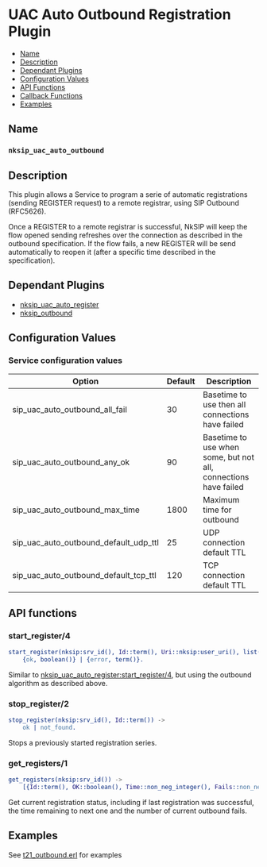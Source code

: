 # UAC Auto Outbound Registration Plugin

* [Name](#name)
* [Description](#description)
* [Dependant Plugins](#dependant-plugins)
* [Configuration Values](#configuration-values)
* [API Functions](#api-functions)
* [Callback Functions](#callback-functions)
* [Examples](#examples)


## Name
### `nksip_uac_auto_outbound`


## Description

This plugin allows a Service to program a serie of automatic registrations (sending REGISTER request) to a remote registrar, using SIP Outbound (RFC5626).

Once a REGISTER to a remote registrar is successful, NkSIP will keep the flow opened sending refreshes over the connection as described in the outbound specification. If the flow fails, a new REGISTER will be send automatically to reopen it (after a specific time described in the specification).


## Dependant Plugins

* [nksip_uac_auto_register](auto_register.md)
* [nksip_outbound](outbound.md)


## Configuration Values

### Service configuration values

Option|Default|Description
---|---|---
sip_uac_auto_outbound_all_fail|30|Basetime to use then all connections have failed
sip_uac_auto_outbound_any_ok|90|Basetime to use when some, but not all, connections have failed
sip_uac_auto_outbound_max_time|1800|Maximum time for outbound
sip_uac_auto_outbound_default_udp_ttl|25|UDP connection default TTL
sip_uac_auto_outbound_default_tcp_ttl|120|TCP connection default TTL


## API functions

### start_register/4

```erlang
start_register(nksip:srv_id(), Id::term(), Uri::nksip:user_uri(), list()) ->
    {ok, boolean()} | {error, term()}.
```

Similar to [nksip_uac_auto_register:start_register/4](auto_register.md#start_register4), but using the outbound algorithm as described above.


### stop_register/2

```erlang
stop_register(nksip:srv_id(), Id::term()) ->
    ok | not_found.
```

Stops a previously started registration series.


### get_registers/1

```erlang
get_registers(nksip:srv_id()) ->
    [{Id::term(), OK::boolean(), Time::non_neg_integer(), Fails::non_neg_integer}].
```
Get current registration status, including if last registration was successful, the time remaining to next one and the number of current outbound fails.
 


## Examples

See [t21_outbound.erl](../../test/tests/t21_outbound.erl) for examples



